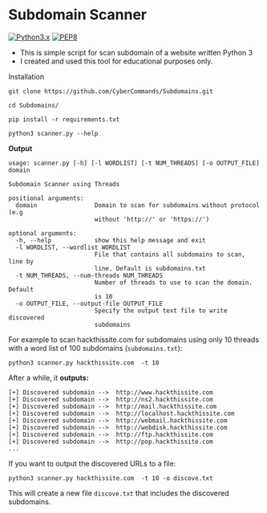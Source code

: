 # Subdomain Scanner
[![Python3.x](https://img.shields.io/badge/python-3.x-FADA5E.svg?logo=python)](https://www.python.org/) [![PEP8](https://img.shields.io/badge/code%20style-pep8-red.svg)](https://www.python.org/dev/peps/pep-0008/)
* This is simple script for scan subdomain of a website written Python 3
* I created and used this tool for educational purposes only.

Installation
```
git clone https://github.com/CyberCommands/Subdomains.git
```
```
cd Subdomains/
```
```
pip install -r requirements.txt
```
```
python3 scanner.py --help
```
**Output**
```
usage: scanner.py [-h] [-l WORDLIST] [-t NUM_THREADS] [-o OUTPUT_FILE] domain

Subdomain Scanner using Threads

positional arguments:
  domain                Domain to scan for subdomains without protocol (e.g
                        without 'http://' or 'https://')

optional arguments:
  -h, --help            show this help message and exit
  -l WORDLIST, --wordlist WORDLIST
                        File that contains all subdomains to scan, line by
                        line. Default is subdomains.txt
  -t NUM_THREADS, --num-threads NUM_THREADS
                        Number of threads to use to scan the domain. Default
                        is 10
  -o OUTPUT_FILE, --output-file OUTPUT_FILE
                        Specify the output text file to write discovered
                        subdomains
```
For example to scan hackthissite.com for subdomains using only 10 threads with a word list of 100 subdomains (`subdomains.txt`):
```
python3 scanner.py hackthissite.com  -t 10
```
After a while, it **outputs:**
```
[+] Discovered subdomain -->  http://www.hackthissite.com
[+] Discovered subdomain -->  http://ns2.hackthissite.com
[+] Discovered subdomain -->  http://mail.hackthissite.com
[+] Discovered subdomain -->  http://localhost.hackthissite.com
[+] Discovered subdomain -->  http://webmail.hackthissite.com
[+] Discovered subdomain -->  http://webdisk.hackthissite.com
[+] Discovered subdomain -->  http://ftp.hackthissite.com
[+] Discovered subdomain -->  http://pop.hackthissite.com
...
```
If you want to output the discovered URLs to a file:
```
python3 scanner.py hackthissite.com  -t 10 -o discove.txt
```
This will create a new file `discove.txt` that includes the discovered subdomains.
